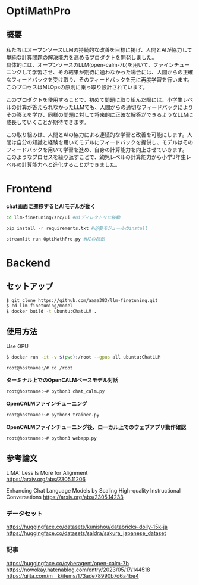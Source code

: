 # OptiMathPro

## 概要

私たちはオープンソースLLMの持続的な改善を目標に掲げ、人間とAIが協力して単純な計算問題の解決能力を高めるプロダクトを開発しました。  
具体的には、オープンソースのLLM(open-calm-7b)を用いて、ファインチューニングして学習させ、その結果が期待に適わなかった場合には、人間からの正確なフィードバックを受け取り、そのフィードバックを元に再度学習を行います。このプロセスはMLOpsの原則に乗っ取り設計されています。  

このプロダクトを使用することで、初めて問題に取り組んだ際には、小学生レベルの計算が答えられなかったLLMでも、人間からの適切なフィードバックによりその答えを学び、同様の問題に対して将来的に正確な解答ができるようなLLMに成長していくことが期待できます。  

この取り組みは、人間とAIの協力による連続的な学習と改善を可能にします。人間は自分の知識と経験を用いてモデルにフィードバックを提供し、モデルはそのフィードバックを用いて学習を進め、自身の計算能力を向上させていきます。  
このようなプロセスを繰り返すことで、幼児レベルの計算能力から小学3年生レベルの計算能力へと進化することができました。


# Frontend 

**chat画面に遷移するとAIモデルが動く**

```sh
cd llm-finetuning/src/ui #uiディレクトリに移動

pip install -r requirements.txt #必要モジュールのinstall

streamlit run OptiMathPro.py #UIの起動 
```

# Backend 

## セットアップ

```sh
$ git clone https://github.com/aaaa383/llm-finetuning.git
$ cd llm-finetuning/model
$ docker build -t ubuntu:ChatLLM .
```

## 使用方法

Use GPU

```sh
$ docker run -it -v $(pwd):/root --gpus all ubuntu:ChatLLM
```

```sh
root@hostname:/# cd /root
```

**ターミナル上でのOpenCALMベースモデル対話**

```sh
root@hostname:~# python3 chat_calm.py
```

**OpenCALMファインチューニング**
```sh
root@hostname:~# python3 trainer.py
```

**OpenCALMファインチューニング後、ローカル上でのウェブアプリ動作確認**
```sh
root@hostname:~# python3 webapp.py
```


## 参考論文 
LIMA: Less Is More for Alignment   
https://arxiv.org/abs/2305.11206

Enhancing Chat Language Models by Scaling High-quality Instructional Conversations
https://arxiv.org/abs/2305.14233

### データセット
https://huggingface.co/datasets/kunishou/databricks-dolly-15k-ja
https://huggingface.co/datasets/saldra/sakura_japanese_dataset

### 記事
https://huggingface.co/cyberagent/open-calm-7b
https://nowokay.hatenablog.com/entry/2023/05/17/144518
https://qiita.com/m__k/items/173ade78990b7d6a4be4

